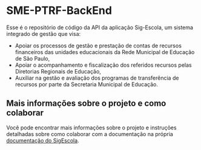 # SME-PTRF-BackEnd

Esse é o repositório de código da API da aplicação Sig-Escola, um sistema integrado de gestão que visa:

- Apoiar os processos de gestão e prestação de contas de recursos financeiros das unidades educacionais da Rede Municipal de Educação de São Paulo,
- Apoiar o acompanhamento e fiscalização dos referidos recursos pelas Diretorias Regionais de Educação,
- Auxiliar na gestão e avaliação dos programas de transferência de recursos por parte da Secretaria Municipal de Educação.

## Mais informações sobre o projeto e como colaborar

Você pode encontrar mais informações sobre o projeto e instruções detalhadas sobre como colaborar com a documentação 
na própria 
[documentação do SigEscola](https://sig-escola.sme.prefeitura.sp.gov.br/docs/). 
